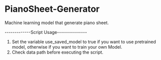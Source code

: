 # PianoSheet-Generator
Machine learning model that generate piano sheet.

-------------Script Usage---------------
1. Set the variable use_saved_model to true if you want to use pretrained model, otherwise if you want to train your own Model.
2. Check data path before executing the script.

